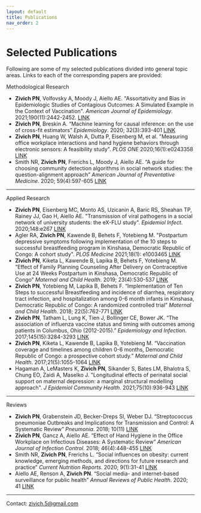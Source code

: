 ```yaml
---
layout: default
title: Publications
nav_order: 2
---
```


# Selected Publications

Following are some of my selected publications divided into general topic areas. Links to each of the corresponding 
papers are provided:

Methodological Research

* **Zivich PN**, Volfovsky A, Moody J, Aiello AE. "Assortativity and Bias in Epidemiologic Studies of Contagious Outcomes: A Simulated Example in the Context of Vaccination". *American Journal of Epidemiology*. 2021;190(11):2442-2452. [LINK](https://pubmed.ncbi.nlm.nih.gov/34089053/)
* **Zivich PN**, Breskin A. “Machine learning for causal inference: on the use of cross-fit estimators” *Epidemiology*. 2020; 32(3):393-401 [LINK](https://arxiv.org/pdf/2004.10337.pdf)
* **Zivich PN**, Huang W, Walsh A, Dutta P, Eisenberg M, et al. "Measuring office workplace interactions and hand hygiene behaviors through electronic sensors: A feasibility study". *PLOS ONE* 2020;16(1):e0243358 [LINK](https://journals.plos.org/plosone/article?id=10.1371/journal.pone.0243358)
* Smith NR, **Zivich PN**, Frerichs L, Moody J, Aiello AE. “A guide for choosing community detection algorithms in social network studies: the question-alignment approach” *American Journal of Preventative Medicine*. 2020; 59(4):597-605 [LINK](https://www.ncbi.nlm.nih.gov/labs/pmc/articles/PMC7508227/)

---------------

Applied Research

* **Zivich PN**, Eisenberg MC, Monto AS, Uzicanin A, Baric RS, Sheahan TP, Rainey JJ, Gao H, Aiello AE. "Transmission of viral pathogens in a social network of university students: the eX-FLU study". *Epidemiol Infect*. 2020;148:e267 [LINK](https://www.ncbi.nlm.nih.gov/labs/pmc/articles/PMC7689784/)
* Agler RA, **Zivich PN**, Kawende B, Behets F, Yotebieng M. "Postpartum depressive symptoms following implementation of the 10 steps to successful breastfeeding program in Kinshasa, Democratic Republic of Congo: A cohort study". *PLOS Medicine* 2021;18(1): e1003465 [LINK](https://journals.plos.org/plosmedicine/article?id=10.1371/journal.pmed.1003465)
* **Zivich PN**, Kiketa L, Kawende B, Lapika B, Behets F, Yotebieng M. “Effect of Family Planning Counseling After Delivery on Contraceptive Use at 24 Weeks Postpartum in Kinshasa, Democratic Republic of Congo” *Maternal and Child Health*. 2019; 23(4):530-537 [LINK](https://link.springer.com/article/10.1007%2Fs10995-018-2667-y) 
* **Zivich PN**, Yotebieng M, Lapika B, Behets F. “Implementation of Ten Steps to successful Breastfeeding and incidence of diarrhea, respiratory tract infection, and hospitalization among 0-6 month infants in Kinshasa, Democratic Republic of Congo: A randomized controlled trial” *Maternal and Child Health*. 2018; 22(5):762-771 [LINK](https://link.springer.com/article/10.1007%2Fs10995-018-2446-9)
* **Zivich PN**, Tatham L, Lung K, Tien J, Bollinger CE, Bower JK. “The association of influenza vaccine status and timing with outcomes among patients in Columbus, Ohio (2012-2015).” *Epidemiology and Infection*. 2017;145(15):3284-3293 [LINK](https://doi.org/10.1017/S0950268817002163)
* **Zivich PN**, Kiketa L, Kawende B, Lapika B, Yotebieng M. “Vaccination coverage and timelines among children 0-6 months, Democratic Republic of Congo: a prospective cohort study.” *Maternal and Child Health*. 2017;21(5):1055-1064 [LINK](https://doi.org/10.1007/s10995-016-2201-z)
* Hagaman A, LeMasters K, **Zivich PN**, Sikander S, Bates LM, Bhalotra S, Chung EO, Zaidi A, Maselko J. "Longitudinal effects of perinatal social support on maternal depression: a marginal structural modelling approach". *J Epidemiol Community Health*. 2021;75(10):936-943 [LINK](https://www.ncbi.nlm.nih.gov/labs/pmc/articles/PMC8434957/)

---------------

Reviews

* **Zivich PN**, Grabenstein JD, Becker-Dreps SI, Weber DJ. “Streptococcus pneumoniae Outbreaks and Implications for Transmission and Control: A Systematic Review” *Pneumonia*. 2018; 10(11) [LINK](https://link.springer.com/article/10.1186/s41479-018-0055-4)
* **Zivich PN**, Gancz A, Aiello AE. “Effect of Hand Hygiene in the Office Workplace on Infectious Diseases: A Systematic Review” *American Journal of Infection Control*. 2018; 46(4):448-455 [LINK](https://www.sciencedirect.com/science/article/pii/S0196655317311483)
* Smith NR, **Zivich PN**, Frerichs L. “Social influences on obesity: current knowledge, emerging methods, and directions for future research and practice” *Current Nutrition Reports*. 2020; 9(1):31-41 [LINK](https://link.springer.com/article/10.1007%2Fs13668-020-00302-8)
* Aiello AE, Renson A, **Zivich PN**. “Social media- and internet-based surveillance for public health” *Annual Reviews of Public Health*. 2020; 41 [LINK](https://www.annualreviews.org/doi/abs/10.1146/annurev-publhealth-040119-094402)


---------------

Contact: zivich.5@gmail.com
